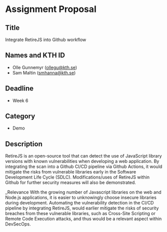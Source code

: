 # Assignment Proposal

## Title

Integrate RetireJS into Github workflow

## Names and KTH ID

- Olle Gunnemyr (ollegu@kth.se)
- Sam Maltin (smhanna@kth.se)

## Deadline

- Week 6

## Category

- Demo

## Description

RetireJS is an open-source tool that can detect the use of JavaScript library versions with known vulnerabilities when developing a web application. By integrating the scan into a Github CI/CD pipeline via Github Actions, it would mitigate the risks from vulnerable libraries early in the Software Development Life Cycle (SDLC). Modifications/uses of RetireJS within Github for further security measures will also be demonstrated.

_Relevance
With the growing number of Javascript libraries on the web and Node.js applications, it is easier to unknowingly choose insecure libraries during development. Automating the vulnerability detection in the CI/CD pipeline by integrating RetireJS, would earlier mitigate the risks of security breaches from these vulnerable libraries, such as Cross-Site Scripting or Remote Code Execution attacks, and thus would be a relevant aspect within DevSecOps.
